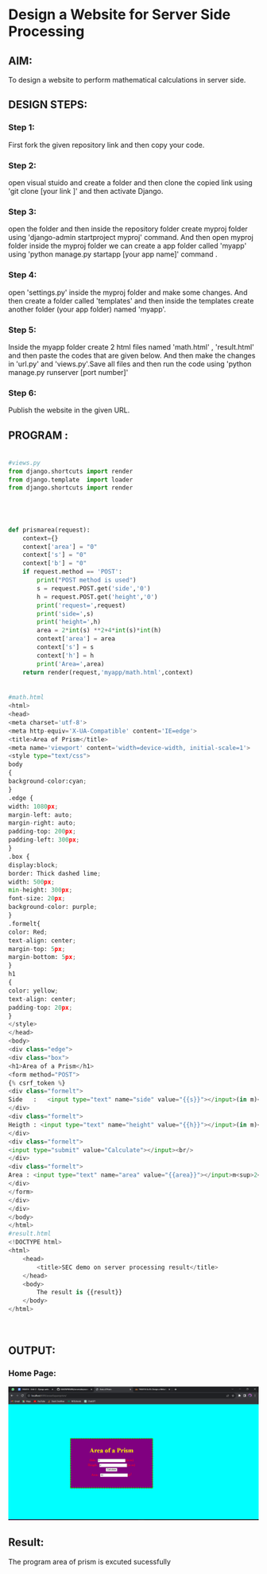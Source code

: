 # Design a Website for Server Side Processing

## AIM:
To design a website to perform mathematical calculations in server side.

## DESIGN STEPS:

### Step 1:
First fork the given repository link and then copy your code.
### Step 2:
open visual stuido and create a folder and then clone the copied link using 'git clone [your link ]' and then activate Django.
### Step 3:
open the folder and then inside the repository folder create myproj folder using 'django-admin startproject myproj' command. And then open myproj folder inside the myproj folder we can create a app folder called 'myapp' using 'python manage.py startapp [your app name]' command .
### Step 4:
open 'settings.py' inside the myproj folder and make some changes. And then create a folder called 'templates' and then inside the templates create another folder (your app folder) named 'myapp'.
### Step 5:
Inside the myapp folder create 2 html files named 'math.html' , 'result.html' and then paste the codes that are given below. And then make the changes in 'url.py' and 'views.py'.Save all files and then run the code using 'python manage.py runserver [port number]'
### Step 6:
Publish the website in the given URL.
## PROGRAM :
```python

#views.py
from django.shortcuts import render
from django.template  import loader
from django.shortcuts import render




def prismarea(request):
    context={}
    context['area'] = "0"
    context['s'] = "0"
    context['b'] = "0"
    if request.method == 'POST':
        print("POST method is used")
        s = request.POST.get('side','0')
        h = request.POST.get('height','0')
        print('request=',request)
        print('side=',s)
        print('height=',h)
        area = 2*int(s) **2+4*int(s)*int(h)
        context['area'] = area
        context['s'] = s
        context['h'] = h
        print('Area=',area)
    return render(request,'myapp/math.html',context)


#math.html
<html>
<head>
<meta charset='utf-8'>
<meta http-equiv='X-UA-Compatible' content='IE=edge'>
<title>Area of Prism</title>
<meta name='viewport' content='width=device-width, initial-scale=1'>
<style type="text/css">
body 
{
background-color:cyan;
}
.edge {
width: 1080px;
margin-left: auto;
margin-right: auto;
padding-top: 200px;
padding-left: 300px;
}
.box {
display:block;
border: Thick dashed lime;
width: 500px;
min-height: 300px;
font-size: 20px;
background-color: purple;
}
.formelt{
color: Red;
text-align: center;
margin-top: 5px;
margin-bottom: 5px;
}
h1
{
color: yellow;
text-align: center;
padding-top: 20px;
}
</style>
</head>
<body>
<div class="edge">
<div class="box">
<h1>Area of a Prism</h1>
<form method="POST">
{% csrf_token %}
<div class="formelt">
Side   :   <input type="text" name="side" value="{{s}}"></input>(in m)<br/>
</div>
<div class="formelt">
Heigth : <input type="text" name="height" value="{{h}}"></input>(in m)<br/>
</div>
<div class="formelt">
<input type="submit" value="Calculate"></input><br/>
</div>
<div class="formelt">
Area : <input type="text" name="area" value="{{area}}"></input>m<sup>2</sup><br/>
</div>
</form>
</div>
</div>
</body>
</html>
#result.html
<!DOCTYPE html>
<html>
    <head>
        <title>SEC demo on server processing result</title>
    </head>
    <body>
        The result is {{result}}
    </body>
</html>




```
## OUTPUT:

### Home Page:

![output](output.png)

## Result:
The program area of prism is excuted sucessfully
